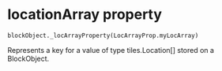 
# locationArray property

```sig
blockObject._locArrayProperty(LocArrayProp.myLocArray)
```

Represents a key for a value of type tiles.Location[] stored on a BlockObject.

